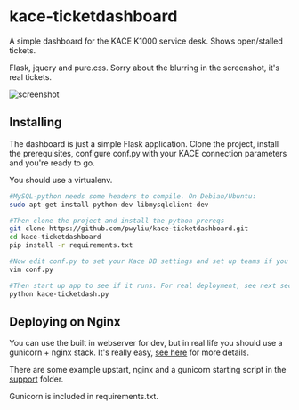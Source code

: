 # kace-ticketdashboard
A simple dashboard for the KACE K1000 service desk. Shows open/stalled tickets.

Flask, jquery and pure.css. Sorry about the blurring in the screenshot, it's real tickets.

![screenshot](https://raw.github.com/pwyliu/kace-ticketdashboard/master/support/screenshot.png)

## Installing
The dashboard is just a simple Flask application. Clone the project, install
the prerequisites, configure conf.py with your KACE connection parameters and
you're ready to go.

You should use a virtualenv.

```bash
#MySQL-python needs some headers to compile. On Debian/Ubuntu:
sudo apt-get install python-dev libmysqlclient-dev

#Then clone the project and install the python prereqs
git clone https://github.com/pwyliu/kace-ticketdashboard.git
cd kace-ticketdashboard
pip install -r requirements.txt

#Now edit conf.py to set your Kace DB settings and set up teams if you want to use them
vim conf.py

#Then start up app to see if it runs. For real deployment, see next section.
python kace-ticketdash.py
```

## Deploying on Nginx
You can use the built in webserver for dev, but in real life you should use a
gunicorn + nginx stack. It's really easy, [see here](http://flask.pocoo.org/docs/deploying/wsgi-standalone/)
for more details.

There are some example upstart, nginx and a gunicorn starting script in the
[support](https://github.com/pwyliu/kace-ticketdashboard/tree/master/support) folder.

Gunicorn is included in requirements.txt.
